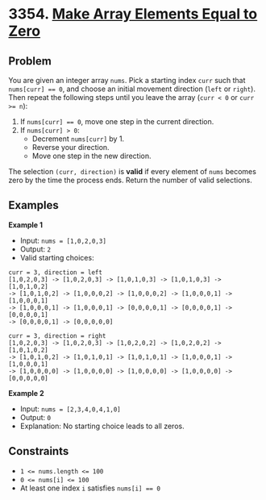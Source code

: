 # 3354. [Make Array Elements Equal to Zero](https://leetcode.com/problems/make-array-elements-equal-to-zero/description)

## Problem
You are given an integer array `nums`. Pick a starting index `curr` such that `nums[curr] == 0`, and choose an initial movement direction (`left` or `right`). Then repeat the following steps until you leave the array (`curr < 0` or `curr >= n`):

1. If `nums[curr] == 0`, move one step in the current direction.
2. If `nums[curr] > 0`:
   - Decrement `nums[curr]` by 1.
   - Reverse your direction.
   - Move one step in the new direction.

The selection `(curr, direction)` is **valid** if every element of `nums` becomes zero by the time the process ends. Return the number of valid selections.

## Examples
**Example 1**

- Input: `nums = [1,0,2,0,3]`
- Output: `2`
- Valid starting choices:

```
curr = 3, direction = left
[1,0,2,0,3] -> [1,0,2,0,3] -> [1,0,1,0,3] -> [1,0,1,0,3] -> [1,0,1,0,2]
-> [1,0,1,0,2] -> [1,0,0,0,2] -> [1,0,0,0,2] -> [1,0,0,0,1] -> [1,0,0,0,1]
-> [1,0,0,0,1] -> [1,0,0,0,1] -> [0,0,0,0,1] -> [0,0,0,0,1] -> [0,0,0,0,1]
-> [0,0,0,0,1] -> [0,0,0,0,0]

curr = 3, direction = right
[1,0,2,0,3] -> [1,0,2,0,3] -> [1,0,2,0,2] -> [1,0,2,0,2] -> [1,0,1,0,2]
-> [1,0,1,0,2] -> [1,0,1,0,1] -> [1,0,1,0,1] -> [1,0,0,0,1] -> [1,0,0,0,1]
-> [1,0,0,0,0] -> [1,0,0,0,0] -> [1,0,0,0,0] -> [1,0,0,0,0] -> [0,0,0,0,0]
```

**Example 2**

- Input: `nums = [2,3,4,0,4,1,0]`
- Output: `0`
- Explanation: No starting choice leads to all zeros.

## Constraints
- `1 <= nums.length <= 100`
- `0 <= nums[i] <= 100`
- At least one index `i` satisfies `nums[i] == 0`
